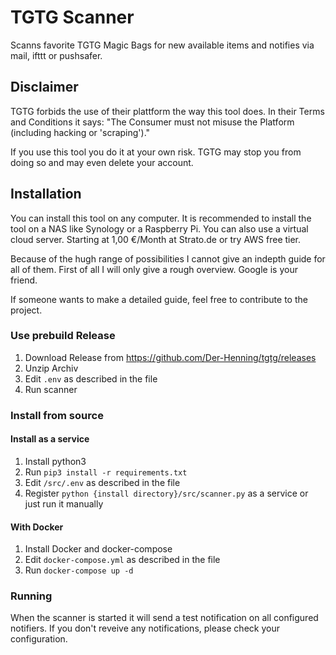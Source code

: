 # TGTG Scanner

Scanns favorite TGTG Magic Bags for new available items and notifies via mail, ifttt or pushsafer.

## Disclaimer

TGTG forbids the use of their plattform the way this tool does. In their Terms and Conditions it says: "The Consumer must not misuse the Platform (including hacking or 'scraping')."

If you use this tool you do it at your own risk. TGTG may stop you from doing so and may even delete your account.

## Installation

You can install this tool on any computer.
It is recommended to install the tool on a NAS like Synology or a Raspberry Pi. You can also use a virtual cloud server. Starting at 1,00 €/Month at Strato.de or try AWS free tier.

Because of the hugh range of possibilities I cannot give an indepth guide for all of them. First of all I will only give a rough overview. Google is your friend. 

If someone wants to make a detailed guide, feel free to contribute to the project.

### Use prebuild Release

1. Download Release from https://github.com/Der-Henning/tgtg/releases
2. Unzip Archiv
3. Edit ```.env``` as described in the file
4. Run scanner

### Install from source

#### Install as a service

1. Install python3
2. Run ```pip3 install -r requirements.txt```
3. Edit ```/src/.env``` as described in the file
4. Register ```python {install directory}/src/scanner.py``` as a service or just run it manually

#### With Docker

1. Install Docker and docker-compose
2. Edit ```docker-compose.yml``` as described in the file
3. Run ```docker-compose up -d```

### Running

When the scanner is started it will send a test notification on all configured notifiers. If you don't reveive any notifications, please check your configuration.